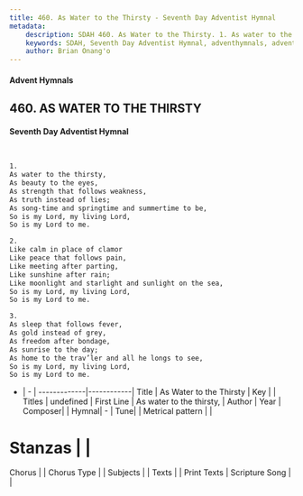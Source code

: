 ```yaml
---
title: 460. As Water to the Thirsty - Seventh Day Adventist Hymnal
metadata:
    description: SDAH 460. As Water to the Thirsty. 1. As water to the thirsty, As beauty to the eyes, As strength that follows weakness, As truth instead of lies; As song-time and springtime and summertime to be, So is my Lord, my living Lord, So is my Lord to me.
    keywords: SDAH, Seventh Day Adventist Hymnal, adventhymnals, advent hymnals, As Water to the Thirsty, As water to the thirsty, 
    author: Brian Onang'o
---
```


#### Advent Hymnals
## 460. AS WATER TO THE THIRSTY
#### Seventh Day Adventist Hymnal

```txt


1.
As water to the thirsty,
As beauty to the eyes,
As strength that follows weakness,
As truth instead of lies;
As song-time and springtime and summertime to be,
So is my Lord, my living Lord,
So is my Lord to me.

2.
Like calm in place of clamor
Like peace that follows pain,
Like meeting after parting,
Like sunshine after rain;
Like moonlight and starlight and sunlight on the sea,
So is my Lord, my living Lord,
So is my Lord to me.

3.
As sleep that follows fever,
As gold instead of grey,
As freedom after bondage,
As sunrise to the day;
As home to the trav’ler and all he longs to see,
So is my Lord, my living Lord,
So is my Lord to me.


```

- |   -  |
-------------|------------|
Title | As Water to the Thirsty |
Key |  |
Titles | undefined |
First Line | As water to the thirsty, |
Author | 
Year | 
Composer|  |
Hymnal|  - |
Tune|  |
Metrical pattern | |
# Stanzas |  |
Chorus |  |
Chorus Type |  |
Subjects |  |
Texts |  |
Print Texts | 
Scripture Song |  |
  

